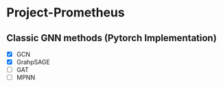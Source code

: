# Project-Prometheus

## Classic GNN methods (Pytorch Implementation)
- [x] GCN 
- [x] GrahpSAGE
- [ ] GAT
- [ ] MPNN
